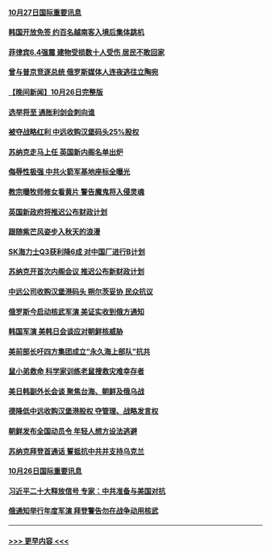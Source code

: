 #### [10月27日国际重要讯息](../pages/prog202/a103561216.md?t=10272050) 
#### [韩国开放免签 约百名越南客入境后集体跳机](../pages/prog202/a103561187.md?t=10272050) 
#### [菲律宾6.4强震 建物受损数十人受伤 居民不敢回家](../pages/prog202/a103561131.md?t=10272050) 
#### [曾与普京竞逐总统 俄罗斯媒体人连夜逃往立陶宛](../pages/prog202/a103561097.md?t=10272050) 
#### [【晚间新闻】10月26日完整版](../pages/prog202/a103560964.md?t=10272050) 
#### [选举将至 通胀利剑会刺向谁](../pages/prog202/a103560843.md?t=10272050) 
#### [被夺战略红利 中远收购汉堡码头25%股权](../pages/prog202/a103560835.md?t=10272050) 
#### [苏纳克走马上任 英国新内阁名单出炉](../pages/prog202/a103560833.md?t=10272050) 
#### [侮辱性极强 中共火箭军基地座标全曝光](../pages/prog202/a103560841.md?t=10272050) 
#### [教宗曝牧师修女看黄片 警告魔鬼将入侵灵魂](../pages/prog202/a103560714.md?t=10272050) 
#### [英国新政府将推迟公布财政计划](../pages/prog202/a103560626.md?t=10272050) 
#### [跟随紫芒风姿步入秋天的浪漫](../pages/prog202/a103560614.md?t=10272050) 
#### [SK海力士Q3获利降6成 对中国厂进行B计划](../pages/prog202/a103560602.md?t=10272050) 
#### [苏纳克开首次内阁会议 推迟公布新财政计划](../pages/prog202/a103560608.md?t=10272050) 
#### [中远公司收购汉堡港码头 朔尔茨妥协 民众抗议](../pages/prog202/a103560600.md?t=10272050) 
#### [俄罗斯今启动核武军演 美证实收到俄方通知](../pages/prog202/a103560596.md?t=10272050) 
#### [韩国军演 美韩日会谈应对朝鲜核威胁](../pages/prog202/a103560598.md?t=10272050) 
#### [美前部长吁四方集团成立“永久海上部队”抗共](../pages/prog202/a103560452.md?t=10272050) 
#### [鼠小弟救命 科学家训练老鼠搜救灾难幸存者](../pages/prog202/a103560342.md?t=10272050) 
#### [美日韩副外长会谈 聚焦台海、朝鲜及俄乌战](../pages/prog202/a103560437.md?t=10272050) 
#### [德降低中远收购汉堡港股权 夺管理、战略发言权](../pages/prog202/a103560408.md?t=10272050) 
#### [朝鲜发布全国动员令 年轻人想方设法逃避](../pages/prog202/a103560336.md?t=10272050) 
#### [苏纳克拜登首通话 誓抵抗中共并支持乌克兰](../pages/prog202/a103560326.md?t=10272050) 
#### [10月26日国际重要讯息](../pages/prog202/a103560293.md?t=10272050) 
#### [习近平二十大释放信号 专家：中共准备与美国对抗](../pages/prog202/a103560258.md?t=10272050) 
#### [俄通知举行年度军演 拜登警告勿在战争动用核武](../pages/prog202/a103560219.md?t=10272050) 

----
#### [ >>> 更早内容 <<< ](../indexes/prog202-earlier.md)

